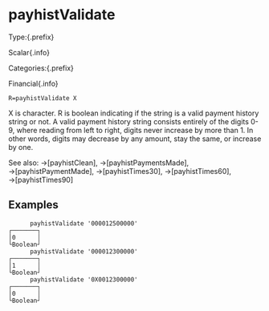 # payhistValidate

Type:{.prefix}

Scalar{.info}

Categories:{.prefix}

Financial{.info}

~~~
R=payhistValidate X
~~~

X is character. R is boolean indicating if the string is a valid payment history string or not.
A valid payment history string consists entirely of the digits 0-9, where reading from left to right,
digits never increase by more than 1. In other words, digits may decrease by any amount,
stay the same, or increase by one.

See also:  →[payhistClean], →[payhistPaymentsMade], →[payhistPaymentMade], →[payhistTimes30], →[payhistTimes60], →[payhistTimes90]

## Examples

~~~
      payhistValidate '000012500000'
┌───────┐
│0      │
└Boolean┘
      payhistValidate '000012300000'
┌───────┐
│1      │
└Boolean┘
      payhistValidate '0X0012300000'
┌───────┐
│0      │
└Boolean┘
~~~

